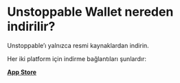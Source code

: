 # Unstoppable Wallet nereden indirilir?

Unstoppable’ı yalnızca resmi kaynaklardan indirin.

Her iki platform için indirme bağlantıları şunlardır:


[**App Store**](https://apps.apple.com/app/bank-bitcoin-wallet/id1447619907)
